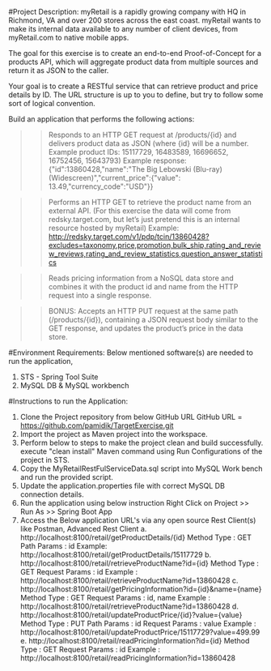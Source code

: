 #Project Description:
myRetail is a rapidly growing company with HQ in Richmond, VA and over 200 stores across the east coast. myRetail wants to make its internal data available to any number of client devices, from myRetail.com to native mobile apps. 

The goal for this exercise is to create an end-to-end Proof-of-Concept for a products API, which will aggregate product data from multiple sources and return it as JSON to the caller. 

Your goal is to create a RESTful service that can retrieve product and price details by ID. The URL structure is up to you to define, but try to follow some sort of logical convention.

Build an application that performs the following actions: 
>> Responds to an HTTP GET request at /products/{id} and delivers product data as JSON (where {id} will be a number. 
	Example product IDs: 15117729, 16483589, 16696652, 16752456, 15643793) 
	Example response: {"id":13860428,"name":"The Big Lebowski (Blu-ray) (Widescreen)","current_price":{"value": 13.49,"currency_code":"USD"}}

>> Performs an HTTP GET to retrieve the product name from an external API. (For this exercise the data will come from redsky.target.com, but let’s just pretend this is an internal resource hosted by myRetail) 
	Example: http://redsky.target.com/v1/pdp/tcin/13860428?excludes=taxonomy,price,promotion,bulk_ship,rating_and_review_reviews,rating_and_review_statistics,question_answer_statistics

>> Reads pricing information from a NoSQL data store and combines it with the product id and name from the HTTP request into a single response.

>> BONUS: Accepts an HTTP PUT request at the same path (/products/{id}), containing a JSON request body similar to the GET response, and updates the product’s price in the data store.  

#Environment Requirements:
Below mentioned software(s) are needed to run the application,
1. STS - Spring Tool Suite
2. MySQL DB & MySQL workbench

#Instructions to run the Application:
1. Clone the Project repository from below GitHub URL 
	GitHub URL = https://github.com/pamidik/TargetExercise.git
2. Import the project as Maven project into the workspace.
3. Perform below to steps to make the project clean and build successfully.
	execute "clean install" Maven command using Run Configurations of the project in STS.
4. Copy the MyRetailRestFulServiceData.sql script into MySQL Work bench and run the provided script.
5. Update the application.properties file with correct MySQL DB connection details.
6. Run the application using below instruction
	Right Click on Project >> Run As >> Spring Boot App
7. Access the Below application URL's via any open source Rest Client(s) like Postman, Advanced Rest Client
	a. http://localhost:8100/retail/getProductDetails/{id}
		Method Type : GET
		Path Params : id
		Example: http://localhost:8100/retail/getProductDetails/15117729 
	b. http://localhost:8100/retail/retrieveProductName?id={id} 
		Method Type : GET
		Request Params : id
		Example : http://localhost:8100/retail/retrieveProductName?id=13860428
	c. http://localhost:8100/retail/getPricingInformation?id={id}&name={name}
		Method Type : GET
		Request Params : id, name
		Example : http://localhost:8100/retail/retrieveProductName?id=13860428
	d. http://localhost:8100/retail/updateProductPrice/{id}?value={value}
		Method Type : PUT
		Path Params : id
		Request Params : value
		Example : http://localhost:8100/retail/updateProductPrice/15117729?value=499.99
	e. http://localhost:8100/retail/readPricingInformation?id={id} 
		Method Type : GET
		Request Params : id
		Example : http://localhost:8100/retail/readPricingInformation?id=13860428

 
